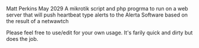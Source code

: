 Matt Perkins May 2029 
A mikrotik script and php progrma to run on a web server that will push heartbeat type alerts
to the Alerta Software based on the result of a netwawtch 

Please feel free to use/edit for your own usage. It's farily quick and dirty but does the job. 


